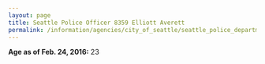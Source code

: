 ```yaml
---
layout: page
title: Seattle Police Officer 8359 Elliott Averett
permalink: /information/agencies/city_of_seattle/seattle_police_department/copbook/8359/
---
```


**Age as of Feb. 24, 2016:** 23

